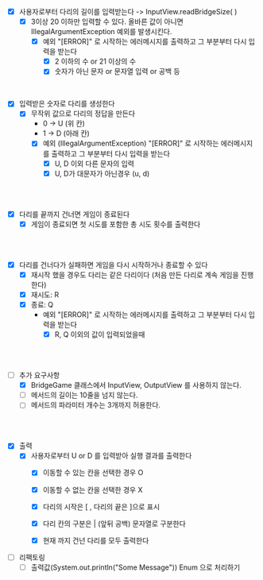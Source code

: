 - [x] 사용자로부터 다리의 길이를 입력받는다 -> InputView.readBridgeSize( )
  - [x] 3이상 20 이하만 입력할 수 있다. 올바른 값이 아니면 IllegalArgumentException 예외를 발생시킨다.
    - [x] 예외 "[ERROR]" 로 시작하는 에러메시지를 출력하고 그 부분부터 다시 입력을 받는다
      - [x] 2 이하의 수 or 21 이상의 수
      - [x] 숫자가 아닌 문자 or 문자열 입력 or 공백 등

<br>

- [x] 입력받은 숫자로 다리를 생성한다
  - [x] 무작위 값으로 다리의 정답을 만든다
    - 0 -> U (위 칸)
    - 1 -> D (아래 칸)
    - [x] 예외 (IllegalArgumentException) "[ERROR]" 로 시작하는 에러메시지를 출력하고 그 부분부터 다시 입력을 받는다
      - [x] U, D 이외 다른 문자의 입력
      - [x] U, D가 대문자가 아닌경우 (u, d)

<br> <br>

- [x] 다리를 끝까지 건너면 게임이 종료된다
  - [x] 게임이 종료되면 첫 시도를 포함한 총 시도 횟수를 출력한다

<br> <br>

- [x] 다리를 건너다가 실패하면 게임을 다시 시작하거나 종료할 수 있다
  - [x] 재시작 했을 경우도 다리는 같은 다리이다 (처음 만든 다리로 계속 게임을 진행한다)
  - [x] 재시도: R
  - [x] 종료: Q
    - 예외 "[ERROR]" 로 시작하는 에러메시지를 출력하고 그 부분부터 다시 입력을 받는다
      - [x] R, Q 이외의 값이 입력되었을때

<br> <br>

- [ ] 추가 요구사항
  - [x] BridgeGame 클래스에서 InputView, OutputView 를 사용하지 않는다.
  - [ ] 메서드의 길이는 10줄을 넘지 않는다.
  - [ ] 메서드의 파라미터 개수는 3개까지 허용한다.

<br> <br>

- [x] 출력
  - [x] 사용자로부터 U or D 를 입력받아 실행 결과를 출력한다
    - [x] 이동할 수 있는 칸을 선택한 경우 O
    - [x] 이동할 수 없는 칸을 선택한 경우 X
    - [x] 다리의 시작은 [ , 다리의 끝은 ]으로 표시
    - [x] 다리 칸의 구분은 | (앞뒤 공백) 문자열로 구분한다
    - [x] 현재 까지 건넌 다리를 모두 출력한다


- [ ] 리팩토링
  - [ ] 출력값(System.out.println("Some Message")) Enum 으로 처리하기